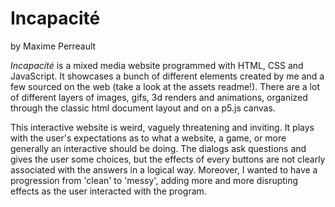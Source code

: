 # Incapacité
by Maxime Perreault

*Incapacité* is a mixed media website programmed with HTML, CSS and JavaScript. It showcases a bunch of different elements created by me and a few sourced on the web (take a look at the assets readme!). There are a lot of different layers of images, gifs, 3d renders and animations, organized through the classic html document layout and on a p5.js canvas.

This interactive website is weird, vaguely threatening and inviting. It plays with the user's expectations as to what a website, a game, or more generally an interactive should be doing. The dialogs ask questions and gives the user some choices, but the effects of every buttons are not clearly associated with the answers in a logical way. Moreover, I wanted to have a progression from 'clean' to 'messy', adding more and more disrupting effects as the user interacted with the program.
